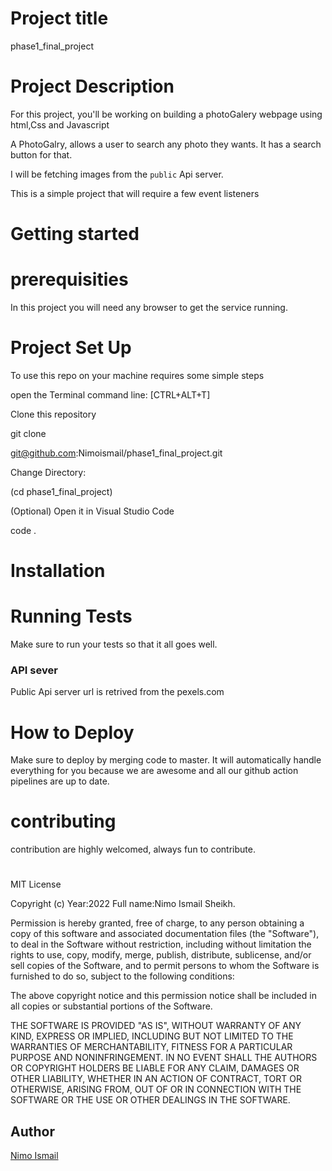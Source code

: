 # Project title

phase1_final_project

# Project Description

For this project, you'll be working on building a photoGalery webpage using html,Css and Javascript

A PhotoGalry, allows a user to search any photo they wants. It has a search button for that.

I will be fetching images from the `public` Api server.

This is a simple project that will require  a few event listeners

# Getting started





# prerequisities

In this project you will need any browser to get the service running.

# Project Set Up

To use this repo on your machine requires some simple steps

open the Terminal command line: [CTRL+ALT+T]

Clone this repository

git clone

git@github.com:Nimoismail/phase1_final_project.git

Change Directory: 

(cd phase1_final_project)

(Optional) Open it in Visual Studio Code

code .

#   Installation



# Running Tests

Make sure to run your tests so that it all goes well.

### API sever

Public Api server url is retrived from the pexels.com

# How to Deploy

Make sure to deploy by merging code to master. It will automatically handle everything for you because we are awesome and all our github action pipelines are up to date.

# contributing

contribution are highly  welcomed, always fun to contribute.


#

MIT License

Copyright (c) Year:2022 Full name:Nimo Ismail Sheikh.

Permission is hereby granted, free of charge, to any person obtaining a copy of this software and associated documentation files (the "Software"), to deal in the Software without restriction, including without limitation the rights to use, copy, modify, merge, publish, distribute, sublicense, and/or sell copies of the Software, and to permit persons to whom the Software is furnished to do so, subject to the following conditions:

The above copyright notice and this permission notice shall be included in all copies or substantial portions of the Software.

THE SOFTWARE IS PROVIDED "AS IS", WITHOUT WARRANTY OF ANY KIND, EXPRESS OR IMPLIED, INCLUDING BUT NOT LIMITED TO THE WARRANTIES OF MERCHANTABILITY, FITNESS FOR A PARTICULAR PURPOSE AND NONINFRINGEMENT. IN NO EVENT SHALL THE AUTHORS OR COPYRIGHT HOLDERS BE LIABLE FOR ANY CLAIM, DAMAGES OR OTHER LIABILITY, WHETHER IN AN ACTION OF CONTRACT, TORT OR OTHERWISE, ARISING FROM, OUT OF OR IN CONNECTION WITH THE SOFTWARE OR THE USE OR OTHER DEALINGS IN THE SOFTWARE.

## Author

[Nimo Ismail]() 






